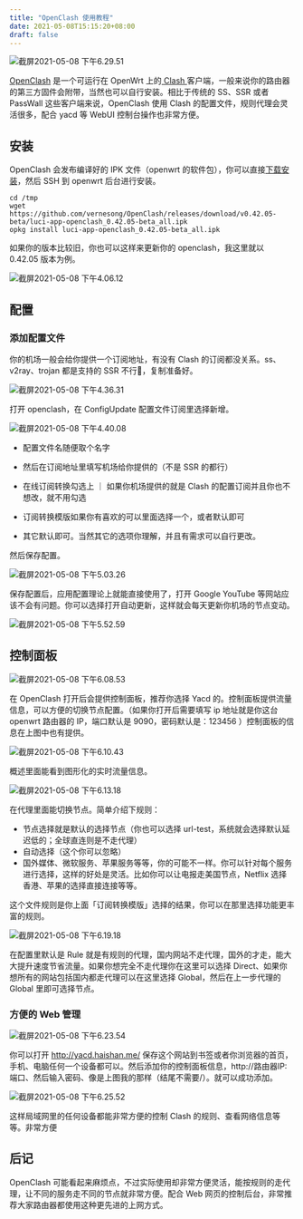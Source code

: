 ```yaml
---
title: "OpenClash 使用教程"
date: 2021-05-08T15:15:20+08:00
draft: false
---
```


![截屏2021-05-08 下午6.29.51](https://oss.qust.me/img/%E6%88%AA%E5%B1%8F2021-05-08%20%E4%B8%8B%E5%8D%886.29.51.jpg)

[OpenClash](https://github.com/vernesong/OpenClash) 是一个可运行在 OpenWrt 上的[ Clash ](https://github.com/Dreamacro/clash)客户端，一般来说你的路由器的第三方固件会附带，当然也可以自行安装。相比于传统的 SS、SSR 或者 PassWall 这些客户端来说，OpenClash 使用 Clash 的配置文件，规则代理会灵活很多，配合 yacd 等 WebUI 控制台操作也非常方便。<!--more-->

## 安装

OpenClash 会发布编译好的 IPK 文件（openwrt 的软件包），你可以直接[下载安装](https://github.com/vernesong/OpenClash/releases)，然后 SSH 到 openwrt 后台进行安装。

```
cd /tmp
wget https://github.com/vernesong/OpenClash/releases/download/v0.42.05-beta/luci-app-openclash_0.42.05-beta_all.ipk
opkg install luci-app-openclash_0.42.05-beta_all.ipk
```

如果你的版本比较旧，你也可以这样来更新你的 openclash，我这里就以 0.42.05 版本为例。

![截屏2021-05-08 下午4.06.12](https://oss.qust.me/img/%E6%88%AA%E5%B1%8F2021-05-08%20%E4%B8%8B%E5%8D%884.06.12.jpg)

## 配置

### 添加配置文件

你的机场一般会给你提供一个订阅地址，有没有 Clash 的订阅都没关系。ss、v2ray、trojan 都是支持的 SSR 不行🙅，复制准备好。

![截屏2021-05-08 下午4.36.31](https://oss.qust.me/img/%E6%88%AA%E5%B1%8F2021-05-08%20%E4%B8%8B%E5%8D%884.36.31.jpg)

打开 openclash，在 ConfigUpdate 配置文件订阅里选择新增。

![截屏2021-05-08 下午4.40.08](https://oss.qust.me/img/%E6%88%AA%E5%B1%8F2021-05-08%20%E4%B8%8B%E5%8D%884.40.08.jpg)

* 配置文件名随便取个名字

* 然后在订阅地址里填写机场给你提供的（不是 SSR 的都行）

* 在线订阅转换勾选上 ｜ 如果你机场提供的就是 Clash 的配置订阅并且你也不想改，就不用勾选
* 订阅转换模版如果你有喜欢的可以里面选择一个，或者默认即可
* 其它默认即可。当然其它的选项你理解，并且有需求可以自行更改。

然后保存配置。

![截屏2021-05-08 下午5.03.26](https://oss.qust.me/img/%E6%88%AA%E5%B1%8F2021-05-08%20%E4%B8%8B%E5%8D%885.03.26.jpg)

保存配置后，应用配置理论上就能直接使用了，打开 Google YouTube 等网站应该不会有问题。你可以选择打开自动更新，这样就会每天更新你机场的节点变动。

![截屏2021-05-08 下午5.52.59](https://oss.qust.me/img/%E6%88%AA%E5%B1%8F2021-05-08%20%E4%B8%8B%E5%8D%885.52.59.jpg)

## 控制面板

![截屏2021-05-08 下午6.08.53](https://oss.qust.me/img/%E6%88%AA%E5%B1%8F2021-05-08%20%E4%B8%8B%E5%8D%886.08.53.jpg)

在 OpenClash 打开后会提供控制面板，推荐你选择 Yacd 的。控制面板提供流量信息，可以方便的切换节点配置。（如果你打开后需要填写 ip 地址就是你这台 openwrt 路由器的 IP，端口默认是 9090，密码默认是：123456 ）控制面板的信息在上图中也有提供。

![截屏2021-05-08 下午6.10.43](https://oss.qust.me/img/%E6%88%AA%E5%B1%8F2021-05-08%20%E4%B8%8B%E5%8D%886.10.43.jpg)

概述里面能看到图形化的实时流量信息。

![截屏2021-05-08 下午6.13.18](https://oss.qust.me/img/%E6%88%AA%E5%B1%8F2021-05-08%20%E4%B8%8B%E5%8D%886.13.18.jpg)

在代理里面能切换节点。简单介绍下规则：

* 节点选择就是默认的选择节点（你也可以选择 url-test，系统就会选择默认延迟低的；全球直连则是不走代理）
* 自动选择（这个你可以忽略）
* 国外媒体、微软服务、苹果服务等等，你的可能不一样。你可以针对每个服务进行选择，这样的好处是灵活。比如你可以让电报走美国节点，Netflix 选择香港、苹果的选择直接连接等等。

这个文件规则是你上面「订阅转换模版」选择的结果，你可以在那里选择功能更丰富的规则。

![截屏2021-05-08 下午6.19.18](https://oss.qust.me/img/%E6%88%AA%E5%B1%8F2021-05-08%20%E4%B8%8B%E5%8D%886.19.18.jpg)

在配置里默认是 Rule 就是有规则的代理，国内网站不走代理，国外的才走，能大大提升速度节省流量。如果你想完全不走代理你在这里可以选择 Direct、如果你想所有的网站包括国内都走代理可以在这里选择 Global，然后在上一步代理的 Global 里即可选择节点。

### 方便的 Web 管理

![截屏2021-05-08 下午6.23.54](https://oss.qust.me/img/%E6%88%AA%E5%B1%8F2021-05-08%20%E4%B8%8B%E5%8D%886.23.54.jpg)

你可以打开 http://yacd.haishan.me/ 保存这个网站到书签或者你浏览器的首页，手机、电脑任何一个设备都可以。然后添加你的控制面板信息，http://路由器IP:端口、然后输入密码、像是上图我的那样（结尾不需要/）。就可以成功添加。

![截屏2021-05-08 下午6.25.52](https://oss.qust.me/img/%E6%88%AA%E5%B1%8F2021-05-08%20%E4%B8%8B%E5%8D%886.25.52.jpg)

这样局域网里的任何设备都能非常方便的控制 Clash 的规则、查看网络信息等等。非常方便



## 后记

OpenClash 可能看起来麻烦点，不过实际使用却非常方便灵活，能按规则的走代理，让不同的服务走不同的节点就非常方便。配合 Web 网页的控制后台，非常推荐大家路由器都使用这种更先进的上网方式。